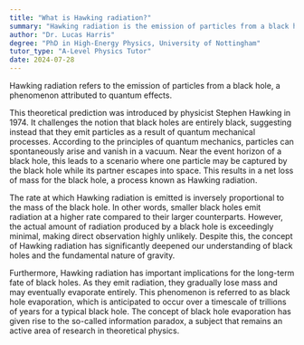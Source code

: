 ```yaml
---
title: "What is Hawking radiation?"
summary: "Hawking radiation is the emission of particles from a black hole due to quantum effects."
author: "Dr. Lucas Harris"
degree: "PhD in High-Energy Physics, University of Nottingham"
tutor_type: "A-Level Physics Tutor"
date: 2024-07-28
---
```


Hawking radiation refers to the emission of particles from a black hole, a phenomenon attributed to quantum effects.

This theoretical prediction was introduced by physicist Stephen Hawking in 1974. It challenges the notion that black holes are entirely black, suggesting instead that they emit particles as a result of quantum mechanical processes. According to the principles of quantum mechanics, particles can spontaneously arise and vanish in a vacuum. Near the event horizon of a black hole, this leads to a scenario where one particle may be captured by the black hole while its partner escapes into space. This results in a net loss of mass for the black hole, a process known as Hawking radiation.

The rate at which Hawking radiation is emitted is inversely proportional to the mass of the black hole. In other words, smaller black holes emit radiation at a higher rate compared to their larger counterparts. However, the actual amount of radiation produced by a black hole is exceedingly minimal, making direct observation highly unlikely. Despite this, the concept of Hawking radiation has significantly deepened our understanding of black holes and the fundamental nature of gravity.

Furthermore, Hawking radiation has important implications for the long-term fate of black holes. As they emit radiation, they gradually lose mass and may eventually evaporate entirely. This phenomenon is referred to as black hole evaporation, which is anticipated to occur over a timescale of trillions of years for a typical black hole. The concept of black hole evaporation has given rise to the so-called information paradox, a subject that remains an active area of research in theoretical physics.
    